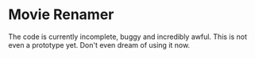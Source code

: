 Movie Renamer
=============
The code is currently incomplete, buggy and incredibly awful. This is not even a prototype yet. Don't even dream of using it now.
